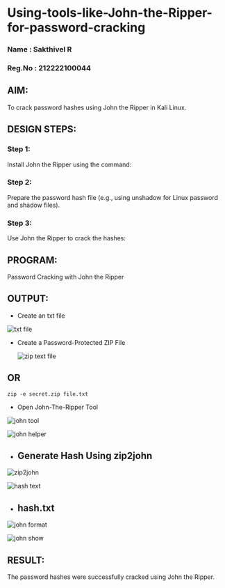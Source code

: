 # Using-tools-like-John-the-Ripper-for-password-cracking
### Name : Sakthivel R
### Reg.No : 212222100044
## AIM:
To crack password hashes using John the Ripper in Kali Linux.

## DESIGN STEPS:
### Step 1:
Install John the Ripper using the command:

### Step 2:
Prepare the password hash file (e.g., using unshadow for Linux password and shadow files).


### Step 3:
Use John the Ripper to crack the hashes:

## PROGRAM:
Password Cracking with John the Ripper

## OUTPUT:
- Create an txt file
  
![txt file](https://github.com/user-attachments/assets/9ad6e3cf-cb6f-49a4-93ae-b0ee5b191e72)


- Create a Password-Protected ZIP File

  ![zip text file](https://github.com/user-attachments/assets/a2034a1e-1801-456c-bb1a-a079d482d7c4)



## OR
```
zip -e secret.zip file.txt
```
- Open John-The-Ripper Tool

![john tool](https://github.com/user-attachments/assets/5643249e-7f58-4556-89ab-09ae83dd93d0)


![john helper](https://github.com/user-attachments/assets/d726ea74-f67e-4114-9f69-f20d0f0e6350)



 - ## Generate Hash Using zip2john


![zip2john](https://github.com/user-attachments/assets/76deaacc-964d-48c4-8a8b-a70ce2fa0ce6)



![hash text](https://github.com/user-attachments/assets/12b5bb49-cff9-428c-b056-3a4ea640cfac)





- ##  hash.txt

![john format](https://github.com/user-attachments/assets/f44872fa-7e68-43be-88d5-1483120dab77)


![john show](https://github.com/user-attachments/assets/7c13fc7f-b681-4e14-ac4f-5da4035555f9)



## RESULT:
The password hashes were successfully cracked using John the Ripper.
